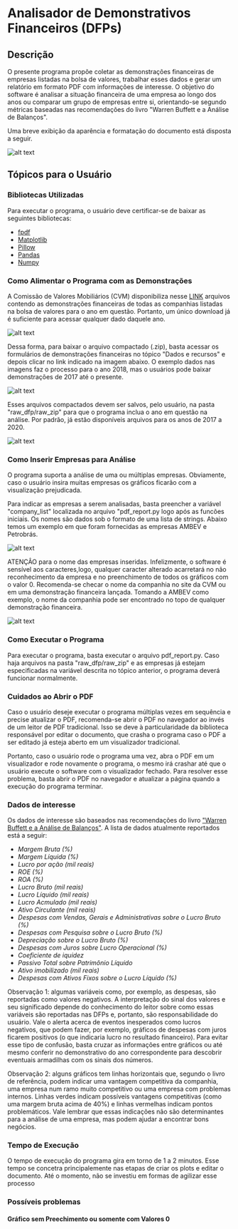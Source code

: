 # Analisador de Demonstrativos Financeiros (DFPs)

## Descrição

O presente programa propõe coletar as demonstrações financeiras de empresas listadas na bolsa de valores, trabalhar esses dados e gerar um relatório em formato PDF com informações de interesse. O objetivo do software é analisar a situação financeira de uma empresa ao longo dos anos ou comparar um grupo de empresas entre si, orientando-se segundo métricas baseadas nas recomendações do livro "Warren Buffett e a Análise de Balanços".

Uma breve exibição da aparência e formatação do documento está disposta a seguir.

![alt text](readme_images/exemplo_descricao.png)

## Tópicos para o Usuário

### Bibliotecas Utilizadas

Para executar o programa, o usuário deve certificar-se de baixar as seguintes bibliotecas:

- [fpdf](https://pypi.org/project/fpdf/)
- [Matplotlib](https://pypi.org/project/matplotlib/)
- [Pillow](https://pypi.org/project/Pillow/)
- [Pandas](https://pypi.org/project/pandas/)
- [Numpy](https://pypi.org/project/numpy/)

### Como Alimentar o Programa com as Demonstrações

A Comissão de Valores Mobiliários (CVM) disponibiliza nesse [LINK](http://dados.cvm.gov.br/dataset/cia_aberta-doc-dfp) arquivos contendo as demonstrações financeiras de todas as companhias listadas na bolsa de valores para o ano em questão. Portanto, um único download já é suficiente para acessar qualquer dado daquele ano.

![alt text](readme_images/pagina_inicial_cvm.png)

Dessa forma, para baixar o arquivo compactado (.zip), basta acessar os formulários de demonstrações financeiras no tópico "Dados e recursos" e depois clicar no link indicado na imagem abaixo. O exemplo dados nas imagens faz o processo para o ano 2018, mas o usuários pode baixar demonstrações de 2017 até o presente.

![alt text](readme_images/formulario_dfp.png)

Esses arquivos compactados devem ser salvos, pelo usuário, na pasta "raw_dfp/raw_zip" para que o programa inclua o ano em questão na análise. Por padrão, já estão disponíveis arquivos para os anos de 2017 a 2020.

![alt text](readme_images/raw_zip_folder.png)

### Como Inserir Empresas para Análise

O programa suporta a análise de uma ou múltiplas empresas. Obviamente, caso o usuário insira muitas empresas os gráficos ficarão com a visualização prejudicada.

Para indicar as empresas a serem analisadas, basta preencher a variável "company_list" localizada no arquivo "pdf_report.py logo após as funcões iniciais. Os nomes são dados sob o formato de uma lista de strings. Abaixo temos um exemplo em que foram fornecidas as empresas AMBEV e Petrobrás.

![alt text](readme_images/input_mult_comp.png)

ATENÇÂO para o nome das empresas inseridas. Infelizmente, o software é sensível aos caracteres,logo, qualquer caracter alterado acarretará no não reconhecimento da empresa e no preenchimento de todos os gráficos com o valor 0. Recomenda-se checar o nome da companhia no site da CVM ou em uma demonstração financeira lançada. Tomando a AMBEV como exemplo, o nome da companhia pode ser encontrado no topo de qualquer demonstração financeira.

![alt text](readme_images/nome_companhia.png)

### Como Executar o Programa

Para executar o programa, basta executar o arquivo pdf_report.py. Caso haja arquivos na pasta "raw_dfp/raw_zip" e as empresas já estejam especificadas na variável descrita no tópico anterior, o programa deverá funcionar normalmente.

### Cuidados ao Abrir o PDF

Caso o usuário deseje executar o programa múltiplas vezes em sequência e precise atualizar o PDF, recomenda-se abrir o PDF no navegador ao invés de um leitor de PDF tradicional. Isso se deve à particularidade da biblioteca responsável por editar o documento, que crasha o programa caso o PDF a ser editado já esteja aberto em um visualizador tradicional.

Portanto, caso o usuário rode o programa uma vez, abra o PDF em um visualizador e rode novamente o programa, o mesmo irá crashar até que o usuário execute o software com o visualizador fechado. Para resolver esse problema, basta abrir o PDF no navegador e atualizar a página quando a execução do programa terminar.

### Dados de interesse

Os dados de interesse são baseados nas recomendações do livro ["Warren Buffett e a Análise de Balanços"](https://www.amazon.com.br/Warren-Buffett-an%C3%A1lise-balan%C3%A7os-Exclusiva/dp/6555640758). A lista de dados atualmente reportados está a seguir:

 - *Margem Bruta (%)*
 - *Margem Líquida (%)*
 - *Lucro por ação (mil reais)*
 - *ROE (%)*
 - *ROA (%)*
 - *Lucro Bruto (mil reais)*
 - *Lucro Líquido (mil reais)*
 - *Lucro Acmulado (mil reais)*
 - *Ativo Circulante (mil reais)*
 - *Despesas com Vendas, Gerais e Administrativas sobre o Lucro Bruto (%)*
 - *Despesas com Pesquisa sobre o Lucro Bruto (%)*
 - *Depreciação sobre o Lucro Bruto (%)*
 - *Despesas com Juros sobre Lucro Operacional (%)*
 - *Coeficiente de iquidez*
 - *Passivo Total sobre Patrimônio Líquido*
 - *Ativo imobilizado (mil reais)*
 - *Despesas com Ativos Fixos sobre o Lucro Líquido (%)*

Observação 1: algumas variáveis como, por exemplo, as despesas, são reportadas como valores negativos. A interpretação do sinal dos valores e seu significado depende do conhecimento do leitor sobre como essas variáveis são reportadas nas DFPs e, portanto, são responsabilidade do usuário. Vale o alerta acerca de eventos inesperados como lucros negativos, que podem fazer, por exemplo, gráficos de despesas com juros ficarem positivos (o que indicaria lucro no resultado financeiro). Para evitar esse tipo de confusão, basta cruzar as informações entre gráficos ou até mesmo conferir no demonstrativo do ano correspondente para descobrir eventuais armadilhas com os sinais dos números.

Observação 2: alguns gráficos tem linhas horizontais que, segundo o livro de referência, podem indicar uma vantagem competitiva da companhia, uma empresa num ramo muito competitivo ou uma empresa com problemas internos. Linhas verdes indicam possíveis vantagens competitivas (como uma margem bruta acima de 40%) e linhas vermelhas indicam pontos problemáticos. Vale lembrar que essas indicações não são determinantes para a análise de uma empresa, mas podem ajudar a encontrar bons negócios.

### Tempo de Execução

O tempo de execução do programa gira em torno de 1 a 2 minutos. Esse tempo se concetra principalemente nas etapas de criar os plots e editar o documento. Até o momento, não se investiu em formas de agilizar esse processo

### Possíveis problemas

#### Gráfico sem Preechimento ou somente com Valores 0
